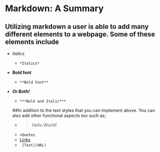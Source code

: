 # Markdown: A Summary

## Utilizing markdown a user is able to add many different elements to a webpage. Some of these elements include
* *Italics*
  * ```*Italics*```
* **Bold font**
  * ```**Bold Font**```
* ***Or Both!***
  * ```***Bold and Italic***```
  
  
  ##In addition to the text styles that you can implement above. You can also add other functional aspects too such as;
  * >Hello World!
   * ```<Quotes```
  * [Links](https://gerstej9.github.io/reading-notes/)
   * ``` [Text](URL)```
  
